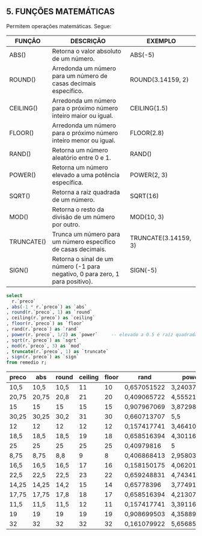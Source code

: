<h2>5. FUNÇÕES MATEMÁTICAS</h2>

<p align="justify">Permitem operações matemáticas. Segue:</p>

<table align="center"><thead><tr><th>FUNÇÃO</th><th>DESCRIÇÃO</th><th>EXEMPLO</th></tr></thead><tbody><tr><td>ABS()</td><td>Retorna o valor absoluto de um número.</td><td>ABS(-5)</td></tr><tr><td>ROUND()</td><td>Arredonda um número para um número de casas decimais específico.</td><td>ROUND(3.14159, 2)</td></tr><tr><td>CEILING()</td><td>Arredonda um número para o próximo número inteiro maior ou igual.</td><td>CEILING(1.5)</td></tr><tr><td>FLOOR()</td><td>Arredonda um número para o próximo número inteiro menor ou igual.</td><td>FLOOR(2.8)</td></tr><tr><td>RAND()</td><td>Retorna um número aleatório entre 0 e 1.</td><td>RAND()</td></tr><tr><td>POWER()</td><td>Retorna um número elevado a uma potência específica.</td><td>POWER(2, 3)</td></tr><tr><td>SQRT()</td><td>Retorna a raiz quadrada de um número.</td><td>SQRT(16)</td></tr><tr><td>MOD()</td><td>Retorna o resto da divisão de um número por outro.</td><td>MOD(10, 3)</td></tr><tr><td>TRUNCATE()</td><td>Trunca um número para um número específico de casas decimais.</td><td>TRUNCATE(3.14159, 3)</td></tr><tr><td>SIGN()</td><td>Retorna o sinal de um número (-1 para negativo, 0 para zero, 1 para positivo).</td><td>SIGN(-5)</td></tr></tbody></table>

```sql
select
  r.`preco`
, abs(-1 * r.`preco`) as `abs`
, round(r.`preco`, 1) as `round`
, ceiling(r.`preco`) as `ceiling`
, floor(r.`preco`) as `floor`
, rand(r.`preco`) as `rand`
, power(r.`preco`, 1/2) as `power`     -- elevado a 0.5 é raíz quadrada
, sqrt(r.`preco`) as `sqrt`
, mod(r.`preco`, 3) as `mod`
, truncate(r.`preco`, 1) as `truncate`
, sign(r.`preco`) as `sign`
from remedio r;
```

<table align="center"><thead><tr><th>preco</th><th>abs</th><th>round</th><th>ceiling</th><th>floor</th><th>rand</th><th>power</th><th>sqrt</th><th>mod</th><th>truncate</th><th>sign</th></tr></thead><tbody><tr><td>10,5</td><td>10,5</td><td>10,5</td><td>11</td><td>10</td><td>0,657051522</td><td>3,240370349</td><td>3,240370349</td><td>1,5</td><td>10,5</td><td>1</td></tr><tr><td>20,75</td><td>20,75</td><td>20,8</td><td>21</td><td>20</td><td>0,409065722</td><td>4,55521679</td><td>4,55521679</td><td>2,75</td><td>20,7</td><td>1</td></tr><tr><td>15</td><td>15</td><td>15</td><td>15</td><td>15</td><td>0,907967069</td><td>3,872983346</td><td>3,872983346</td><td>0</td><td>15</td><td>1</td></tr><tr><td>30,25</td><td>30,25</td><td>30,2</td><td>31</td><td>30</td><td>0,660713707</td><td>5,5</td><td>5,5</td><td>0,25</td><td>30,2</td><td>1</td></tr><tr><td>12</td><td>12</td><td>12</td><td>12</td><td>12</td><td>0,157417741</td><td>3,464101615</td><td>3,464101615</td><td>0</td><td>12</td><td>1</td></tr><tr><td>18,5</td><td>18,5</td><td>18,5</td><td>19</td><td>18</td><td>0,658516394</td><td>4,301162634</td><td>4,301162634</td><td>0,5</td><td>18,5</td><td>1</td></tr><tr><td>25</td><td>25</td><td>25</td><td>25</td><td>25</td><td>0,40979816</td><td>5</td><td>5</td><td>1</td><td>25</td><td>1</td></tr><tr><td>8,75</td><td>8,75</td><td>8,8</td><td>9</td><td>8</td><td>0,406868413</td><td>2,958039892</td><td>2,958039892</td><td>2,75</td><td>8,7</td><td>1</td></tr><tr><td>16,5</td><td>16,5</td><td>16,5</td><td>17</td><td>16</td><td>0,158150175</td><td>4,062019202</td><td>4,062019202</td><td>1,5</td><td>16,5</td><td>1</td></tr><tr><td>22,5</td><td>22,5</td><td>22,5</td><td>23</td><td>22</td><td>0,659248831</td><td>4,74341649</td><td>4,74341649</td><td>1,5</td><td>22,5</td><td>1</td></tr><tr><td>14,25</td><td>14,25</td><td>14,2</td><td>15</td><td>14</td><td>0,65778396</td><td>3,774917218</td><td>3,774917218</td><td>2,25</td><td>14,2</td><td>1</td></tr><tr><td>17,75</td><td>17,75</td><td>17,8</td><td>18</td><td>17</td><td>0,658516394</td><td>4,213074887</td><td>4,213074887</td><td>2,75</td><td>17,7</td><td>1</td></tr><tr><td>11,5</td><td>11,5</td><td>11,5</td><td>12</td><td>11</td><td>0,157417741</td><td>3,391164992</td><td>3,391164992</td><td>2,5</td><td>11,5</td><td>1</td></tr><tr><td>19</td><td>19</td><td>19</td><td>19</td><td>19</td><td>0,908699503</td><td>4,358898944</td><td>4,358898944</td><td>1</td><td>19</td><td>1</td></tr><tr><td>32</td><td>32</td><td>32</td><td>32</td><td>32</td><td>0,161079922</td><td>5,656854249</td><td>5,656854249</td><td>2</td><td>32</td><td>1</td></tr></tbody></table>

